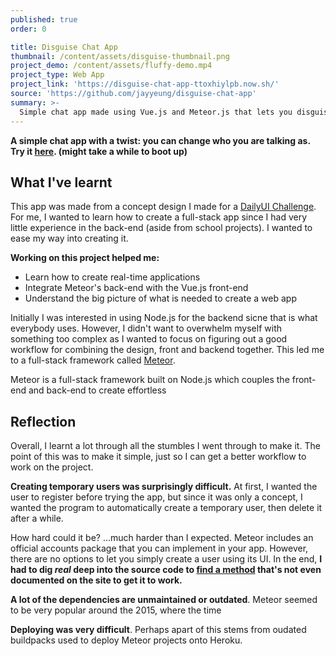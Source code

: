 ```yaml
---
published: true
order: 0

title: Disguise Chat App
thumbnail: /content/assets/disguise-thumbnail.png
project_demo: /content/assets/fluffy-demo.mp4
project_type: Web App
project_link: 'https://disguise-chat-app-ttoxhiylpb.now.sh/'
source: 'https://github.com/jayyeung/disguise-chat-app'
summary: >-
  Simple chat app made using Vue.js and Meteor.js that lets you disguise yourself as another person and pretend to be them!
---
```

**A simple chat app with a twist: you can change who you are talking as. Try it [here](https://disguise-chat-app-ttoxhiylpb.now.sh/). (might take a while to boot up)** 

## What I've learnt

This app was made from a concept design I made for a [DailyUI Challenge](https://www.behance.net/gallery/67654663/Disguise-Chatroom-Concept). For me, I wanted to learn how to create a full-stack app since I had very little experience in the back-end (aside from school projects). I wanted to ease my way into creating it.

**Working on this project helped me:**
- Learn how to create real-time applications
- Integrate Meteor's back-end with the Vue.js front-end
- Understand the big picture of what is needed to create a web app

Initially I was interested in using Node.js for the backend sicne that is what everybody uses. However, I didn't want to overwhelm myself with something too complex as I wanted to focus on figuring out a good workflow for combining the design, front and backend together. This led me to a full-stack framework called [Meteor](https://www.meteor.com/).

Meteor is a full-stack framework built on Node.js which couples the front-end and back-end to create effortless 

## Reflection

Overall, I learnt a lot through all the stumbles I went through to make it. The point of this was to make it simple, just so I can get a better workflow to work on the project.

**Creating temporary users was surprisingly difficult.** At first, I wanted the user to register before trying the app, but since it was only a concept, I wanted the program to automatically create a temporary user, then delete it after a while.

How hard could it be? ...much harder than I expected. Meteor includes an official accounts package that you can implement in your app. However, there are no options to let you simply create a user using its UI.  In the end, **I had to dig *real* deep into the source code to [find a method]() that's not even documented on the site to get it to work.**

**A lot of the dependencies are unmaintained or outdated**. Meteor seemed to be very popular around the 2015, where the time 


**Deploying was very difficult**. Perhaps apart of this stems from oudated buildpacks used to deploy Meteor projects onto Heroku.

